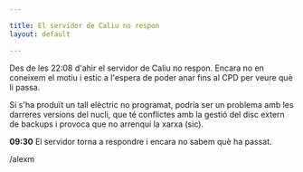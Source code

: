 ```yaml
---

title: El servidor de Caliu no respon
layout: default

---
```


Des de les 22:08 d'ahir el servidor de Caliu no respon.
Encara no en coneixem el motiu i estic a l'espera de poder anar fins al CPD per veure què li passa.

Si s'ha produït un tall elèctric no programat, podria ser un problema amb les darreres versions del nucli, que té conflictes amb la gestió del disc extern de backups i provoca que no arrenqui la xarxa (sic).

**09:30** El servidor torna a respondre i encara no sabem què ha passat.

/alexm
